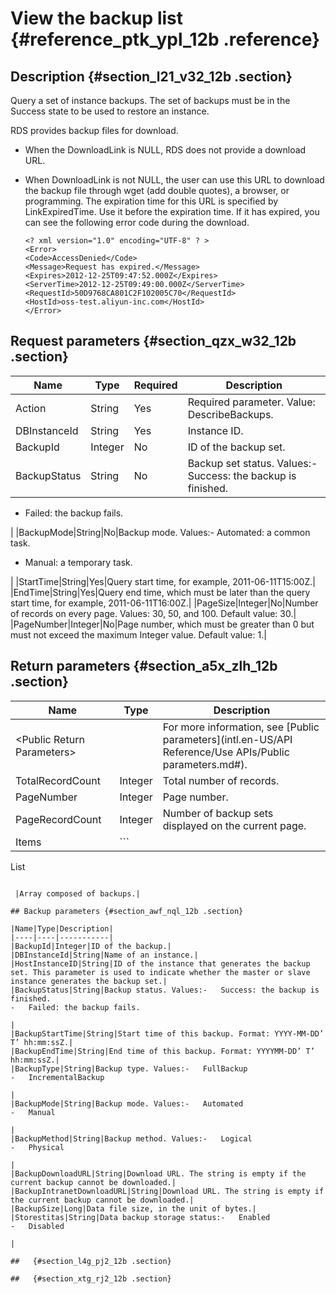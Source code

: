 # View the backup list {#reference_ptk_ypl_12b .reference}

## Description {#section_l21_v32_12b .section}

Query a set of instance backups. The set of backups must be in the Success state to be used to restore an instance.

RDS provides backup files for download.

-   When the DownloadLink is NULL, RDS does not provide a download URL.
-   When DownloadLink is not NULL, the user can use this URL to download the backup file through wget \(add double quotes\), a browser, or programming. The expiration time for this URL is specified by LinkExpiredTime. Use it before the expiration time. If it has expired, you can see the following error code during the download.

    ```
    <? xml version="1.0" encoding="UTF-8" ? >
    <Error>
    <Code>AccessDenied</Code>
    <Message>Request has expired.</Message>
    <Expires>2012-12-25T09:47:52.000Z</Expires>
    <ServerTime>2012-12-25T09:49:00.000Z</ServerTime>
    <RequestId>50D9768CA801C2F102005C70</RequestId>
    <HostId>oss-test.aliyun-inc.com</HostId>
    </Error>
    ```


## Request parameters {#section_qzx_w32_12b .section}

|Name|Type|Required|Description|
|----|----|--------|-----------|
|Action|String|Yes|Required parameter. Value: DescribeBackups.|
|DBInstanceId|String|Yes|Instance ID.|
|BackupId|Integer|No|ID of the backup set.|
|BackupStatus|String|No|Backup set status. Values:-   Success: the backup is finished.
-   Failed: the backup fails.

|
|BackupMode|String|No|Backup mode. Values:-   Automated: a common task.
-   Manual: a temporary task.

|
|StartTime|String|Yes|Query start time, for example, 2011-06-11T15:00Z.|
|EndTime|String|Yes|Query end time, which must be later than the query start time, for example, 2011-06-11T16:00Z.|
|PageSize|Integer|No|Number of records on every page. Values: 30, 50, and 100. Default value: 30.|
|PageNumber|Integer|No|Page number, which must be greater than 0 but must not exceed the maximum Integer value. Default value: 1.|

## Return parameters {#section_a5x_zlh_12b .section}

|Name|Type|Description|
|----|----|-----------|
|<Public Return Parameters\>| |For more information, see [Public parameters](intl.en-US/API Reference/Use APIs/Public parameters.md#).|
|TotalRecordCount|Integer|Total number of records.|
|PageNumber|Integer|Page number.|
|PageRecordCount|Integer|Number of backup sets displayed on the current page.|
|Items| ```
List<Backup>
```

 |Array composed of backups.|

## Backup parameters {#section_awf_nql_12b .section}

|Name|Type|Description|
|----|----|-----------|
|BackupId|Integer|ID of the backup.|
|DBInstanceId|String|Name of an instance.|
|HostInstanceID|String|ID of the instance that generates the backup set. This parameter is used to indicate whether the master or slave instance generates the backup set.|
|BackupStatus|String|Backup status. Values:-   Success: the backup is finished.
-   Failed: the backup fails.

|
|BackupStartTime|String|Start time of this backup. Format: YYYY-MM-DD’ T’ hh:mm:ssZ.|
|BackupEndTime|String|End time of this backup. Format: YYYYMM-DD’ T’ hh:mm:ssZ.|
|BackupType|String|Backup type. Values:-   FullBackup
-   IncrementalBackup

|
|BackupMode|String|Backup mode. Values:-   Automated
-   Manual

|
|BackupMethod|String|Backup method. Values:-   Logical
-   Physical

|
|BackupDownloadURL|String|Download URL. The string is empty if the current backup cannot be downloaded.|
|BackupIntranetDownloadURL|String|Download URL. The string is empty if the current backup cannot be downloaded.|
|BackupSize|Long|Data file size, in the unit of bytes.|
|Storestitas|String|Data backup storage status:-   Enabled
-   Disabled

|

##   {#section_l4g_pj2_12b .section}

##   {#section_xtg_rj2_12b .section}


